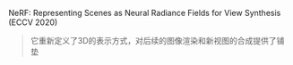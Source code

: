 NeRF: Representing Scenes as Neural Radiance Fields for View Synthesis (ECCV 2020)
> 它重新定义了3D的表示方式，对后续的图像渲染和新视图的合成提供了铺垫
